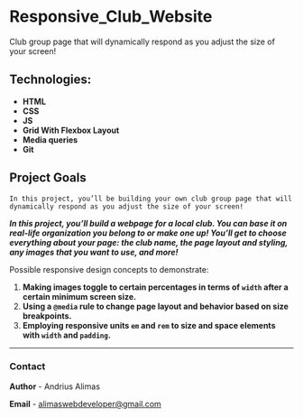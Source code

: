 # Responsive_Club_Website

Club group page that will dynamically respond as you adjust the size of your screen!​

## Technologies:

- **HTML**
- **CSS**
- **JS**
- **Grid With Flexbox Layout**
- **Media queries**
- **Git**

## Project Goals

`In this project, you’ll be building your own club group page that will dynamically respond as you adjust the size of your screen!`

​**_In this project, you’ll build a webpage for a local club. You can base it on real-life organization you belong to or make one up! You’ll get to choose everything about your page: the club name, the page layout and styling, any images that you want to use, and more!_**​

Possible responsive design concepts to demonstrate:​

1. **Making images toggle to certain percentages in terms of `width` after a certain minimum screen size.**
2. **Using a `@media` rule to change page layout and behavior based on size breakpoints.**
3. **Employing responsive units `em` and `rem` to size and space elements with `width` and `padding`.**

---

### Contact

**Author** - Andrius Alimas

**Email** - alimaswebdeveloper@gmail.com
